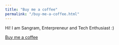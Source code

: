 ```yaml
---
title: "Buy me a coffee"
permalink: "/buy-me-a-coffee.html"
---
```


Hi! I am Sangram, Enterpreneur and Tech Enthusiast :)

<a class="btn btn-danger" href="https://www.wdevops.com/donate/">Buy me a coffee</a>
